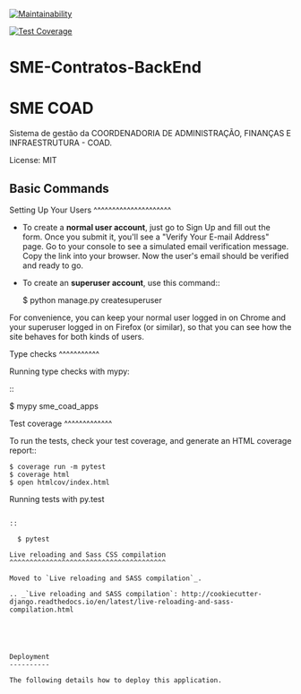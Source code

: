 [![Maintainability](https://api.codeclimate.com/v1/badges/ad33daa97c71f74ad579/maintainability)](https://codeclimate.com/github/prefeiturasp/SME-Contratos-BackEnd/maintainability)

[![Test Coverage](https://api.codeclimate.com/v1/badges/ad33daa97c71f74ad579/test_coverage)](https://codeclimate.com/github/prefeiturasp/SME-Contratos-BackEnd/test_coverage)

# SME-Contratos-BackEnd

SME COAD
========

Sistema de gestão da COORDENADORIA DE ADMINISTRAÇÃO, FINANÇAS E INFRAESTRUTURA - COAD.

License: MIT


Basic Commands
--------------

Setting Up Your Users
^^^^^^^^^^^^^^^^^^^^^

* To create a **normal user account**, just go to Sign Up and fill out the form. Once you submit it, you'll see a "Verify Your E-mail Address" page. Go to your console to see a simulated email verification message. Copy the link into your browser. Now the user's email should be verified and ready to go.

* To create an **superuser account**, use this command::

    $ python manage.py createsuperuser

For convenience, you can keep your normal user logged in on Chrome and your superuser logged in on Firefox (or similar), so that you can see how the site behaves for both kinds of users.

Type checks
^^^^^^^^^^^

Running type checks with mypy:

::

  $ mypy sme_coad_apps

Test coverage
^^^^^^^^^^^^^

To run the tests, check your test coverage, and generate an HTML coverage report::

    $ coverage run -m pytest
    $ coverage html
    $ open htmlcov/index.html

Running tests with py.test
~~~~~~~~~~~~~~~~~~~~~~~~~~

::

  $ pytest

Live reloading and Sass CSS compilation
^^^^^^^^^^^^^^^^^^^^^^^^^^^^^^^^^^^^^^^

Moved to `Live reloading and SASS compilation`_.

.. _`Live reloading and SASS compilation`: http://cookiecutter-django.readthedocs.io/en/latest/live-reloading-and-sass-compilation.html





Deployment
----------

The following details how to deploy this application.
